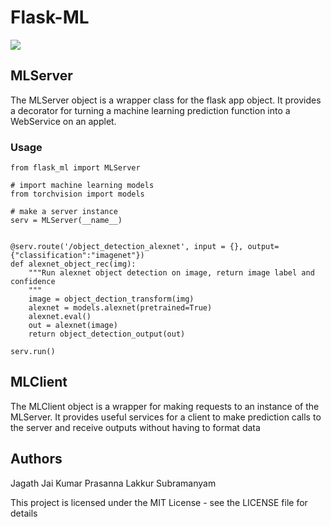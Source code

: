 # Flask-ML
![](https://img.shields.io/badge/license-MIT-blue.svg?style=flat-square)

## MLServer
The MLServer object is a wrapper class for the flask app object. It provides a decorator for turning a machine learning prediction function into a WebService on an applet.

### Usage
```Python3
from flask_ml import MLServer

# import machine learning models
from torchvision import models

# make a server instance
serv = MLServer(__name__)


@serv.route('/object_detection_alexnet', input = {}, output={"classification":"imagenet"})
def alexnet_object_rec(img):
    """Run alexnet object detection on image, return image label and confidence
    """
    image = object_dection_transform(img)
    alexnet = models.alexnet(pretrained=True)
    alexnet.eval()
    out = alexnet(image)
    return object_detection_output(out)

serv.run()
```

## MLClient

The MLClient object is a wrapper for making requests to an instance of the MLServer. It provides useful services for a client to make prediction calls to the server and receive outputs without having to format data



## Authors
Jagath Jai Kumar
Prasanna Lakkur Subramanyam



This project is licensed under the MIT License - see the LICENSE file for details
